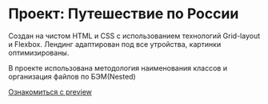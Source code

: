 # Проект: Путешествие по России

Создан на чистом HTML и CSS с использованием технологий Grid-layout и Flexbox. 
Лендинг адаптирован под все утройства, картинки оптимизированы.

В проекте использована методология наименования классов и организация файлов по БЭМ(Nested)

[Ознакомиться с preview](https://marta-arslanova.github.io/russian-travel/index.html)
